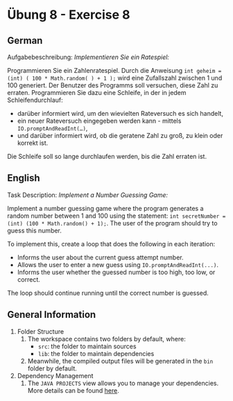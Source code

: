 # Übung 8 - Exercise 8

## German

Aufgabebeschreibung:
*Implementieren Sie ein Ratespiel:*

Programmieren Sie ein Zahlenratespiel. Durch die Anweisung `int geheim = (int) ( 100 * Math.random( ) + 1 );` wird eine Zufallszahl zwischen 1 und 100 generiert. Der Benutzer des Programms soll versuchen, diese Zahl zu erraten. Programmieren Sie dazu eine Schleife, in der in jedem Schleifendurchlauf:

- darüber informiert wird, um den wievielten Rateversuch es sich handelt,
- ein neuer Rateversuch eingegeben werden kann - mittels `IO.promptAndReadInt(…)`,
- und darüber informiert wird, ob die geratene Zahl zu groß, zu klein oder korrekt ist.

Die Schleife soll so lange durchlaufen werden, bis die Zahl erraten ist.

## English

Task Description:
*Implement a Number Guessing Game:*

Implement a number guessing game where the program generates a random number between 1 and 100 using the statement: `int secretNumber = (int) (100 * Math.random() + 1);`. The user of the program should try to guess this number. 

To implement this, create a loop that does the following in each iteration:

- Informs the user about the current guess attempt number.
- Allows the user to enter a new guess using `IO.promptAndReadInt(...)`.
- Informs the user whether the guessed number is too high, too low, or correct.

The loop should continue running until the correct number is guessed.

## General Information

1. Folder Structure
    1. The workspace contains two folders by default, where:
        - `src`: the folder to maintain sources
        - `lib`: the folder to maintain dependencies
    1. Meanwhile, the compiled output files will be generated in the `bin` folder by default.
1. Dependency Management
    1. The `JAVA PROJECTS` view allows you to manage your dependencies. More details can be found [here](https://github.com/microsoft/vscode-java-dependency#manage-dependencies).

